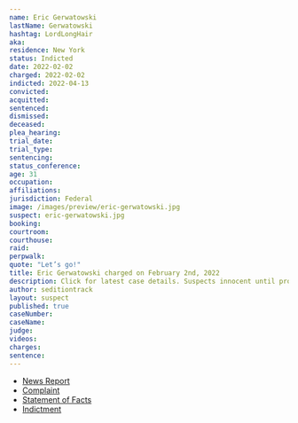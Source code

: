 ```yaml
---
name: Eric Gerwatowski
lastName: Gerwatowski
hashtag: LordLongHair
aka:
residence: New York
status: Indicted
date: 2022-02-02
charged: 2022-02-02
indicted: 2022-04-13
convicted:
acquitted:
sentenced:
dismissed:
deceased:
plea_hearing:
trial_date:
trial_type:
sentencing:
status_conference:
age: 31
occupation:
affiliations:
jurisdiction: Federal
image: /images/preview/eric-gerwatowski.jpg
suspect: eric-gerwatowski.jpg
booking:
courtroom:
courthouse:
raid:
perpwalk:
quote: "Let’s go!"
title: Eric Gerwatowski charged on February 2nd, 2022
description: Click for latest case details. Suspects innocent until proven guilty.
author: seditiontrack
layout: suspect
published: true
caseNumber:
caseName:
judge:
videos:
charges:
sentence:
---
```

- [News Report](https://www.newsweek.com/feds-arrest-jan-6-rioter-who-allegedly-grabbed-door-shouted-lets-go-1677359)
- [Complaint](https://www.justice.gov/usao-dc/case-multi-defendant/file/1470321/download)
- [Statement of Facts](https://www.justice.gov/usao-dc/case-multi-defendant/file/1470326/download)
- [Indictment](https://extremism.gwu.edu/sites/g/files/zaxdzs2191/f/Eric%20Gerwatowski%20Indictment.pdf)
